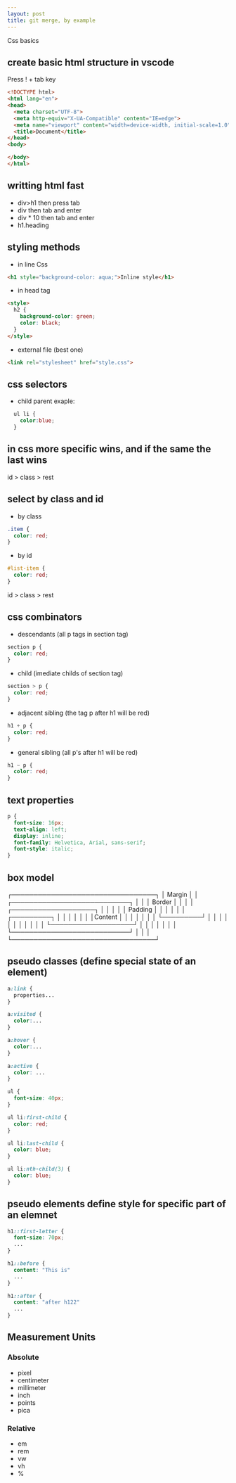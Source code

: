 ```yaml
---
layout: post
title: git merge, by example
---
```


Css basics

## create basic html structure in vscode

Press ! + tab key

```html
<!DOCTYPE html>
<html lang="en">
<head>
  <meta charset="UTF-8">
  <meta http-equiv="X-UA-Compatible" content="IE=edge">
  <meta name="viewport" content="width=device-width, initial-scale=1.0">
  <title>Document</title>
</head>
<body>

</body>
</html>
```

## writting html fast

- div>h1 then press tab
- div then tab and enter
- div * 10 then tab and enter
- h1.heading

## styling methods

- in line Css

```html
<h1 style="background-color: aqua;">Inline style</h1>
```

- in head tag

```html
<style>
  h2 {
    background-color: green;
    color: black;
  }
</style>
```

- external file (best one)

```html
<link rel="stylesheet" href="style.css">
```

## css selectors

- child parent exaple:

```css
  ul li {
    color:blue;
  }
```

## in css more specific wins, and if the same the last wins

id > class > rest

## select by class and id

- by class

```css
.item {
  color: red;
}
```

- by id

```css
#list-item {
  color: red;
}
```

id > class > rest

## css combinators

- descendants (all p tags in section tag)

```css
section p {
  color: red;
}
```

- child (imediate childs of section tag)

```css
section > p {
  color: red;
}
```

- adjacent sibling (the tag p after h1 will be red)

```css
h1 + p {
  color: red;
}
```

- general sibling (all p's after h1 will be red)

```css
h1 ~ p {
  color: red;
}
```

## text properties

```css
p {
  font-size: 16px;
  text-align: left;
  display: inline;
  font-family: Helvetica, Arial, sans-serif;
  font-style: italic;
}

```

## box model

┌─────────────────────────────────┐
│             Margin              │
│  ┌───────────────────────────┐  │
│  │          Border           │  │
│  │   ┌───────────────────┐   │  │
│  │   │     Padding       │   │  │
│  │   │    ┌─────────┐    │   │  │
│  │   │    │Content  │    │   │  │
│  │   │    └─────────┘    │   │  │
│  │   │                   │   │  │
│  │   └───────────────────┘   │  │
│  │                           │  │
│  └───────────────────────────┘  │
│                                 │
└─────────────────────────────────┘

## pseudo classes (define special state of an element)

```css
a:link {
  properties...
}

a:visited {
  color:...
}

a:hover {
  color:...
}

a:active {
  color: ...
}
```

```css
ul {
  font-size: 40px;
}

ul li:first-child {
  color: red;
}

ul li:last-child {
  color: blue;
}

ul li:nth-child(3) {
  color: blue;
}
```

## pseudo elements define style for specific part of an elemnet

```css
h1::first-letter {
  font-size: 70px;
  ...
}

h1::before {
  content: "This is"
  ...
}

h1::after {
  content: "after h122"
  ...
}
```

## Measurement Units

### Absolute

- pixel
- centimeter
- millimeter
- inch
- points
- pica

### Relative

- em
- rem
- vw
- vh
- %